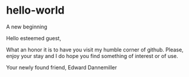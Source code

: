 # hello-world
A new beginning


Hello esteemed guest,

What an honor it is to have you visit my humble corner of github.
Please, enjoy your stay and I do hope you find something of interest or of use.

Your newly found friend,
Edward Dannemiller
